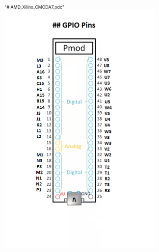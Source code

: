 "# AMD_Xilinx_CMODA7_xdc" 
![alt text](https://github.com/mohanex/AMD_Xilinx_CMODA7_xdc/blob/main/GPIO_Pins.png)
